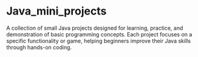 # Java_mini_projects
A collection of small Java projects designed for learning, practice, and demonstration of basic programming concepts. Each project focuses on a specific functionality or game, helping beginners improve their Java skills through hands-on coding.
